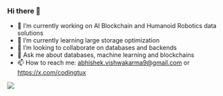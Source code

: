 ### Hi there 👋

<!--
**CodingTux/CodingTux** is a ✨ _special_ ✨ repository because its `README.md` (this file) appears on your GitHub profile.

Here are some ideas to get you started:

- 🔭 I’m currently working on ...
- 🌱 I’m currently learning ...
- 👯 I’m looking to collaborate on ...
- 🤔 I’m looking for help with ...
- 💬 Ask me about ...
- 📫 How to reach me: ...
- 😄 Pronouns: ...
- ⚡ Fun fact: ...
-->
- 🔭 I’m currently working on AI Blockchain and Humanoid Robotics data solutions
- 🌱 I’m currently learning large storage optimization
- 👯 I’m looking to collaborate on databases and backends
- 💬 Ask me about databases, machine learning and blockchains
- 📫 How to reach me: abhishek.vishwakarma9@gmail.com or https://x.com/codingtux

![](https://hit.yhype.me/github/profile?user_id=24764192)
